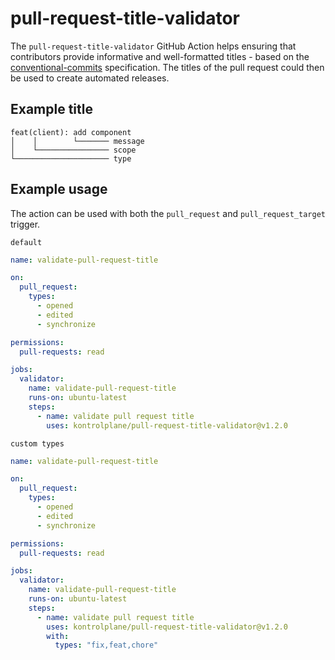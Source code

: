 # pull-request-title-validator

The `pull-request-title-validator` GitHub Action helps ensuring that contributors provide informative and well-formatted titles - based on the [conventional-commits] specification. The titles of the pull request could then be used to create automated releases.

[conventional-commits]: https://www.conventionalcommits.org/en/v1.0.0/ 

## Example title

```
feat(client): add component
│    │        └─────── message
│    └──────────────── scope
└───────────────────── type
```

## Example usage

The action can be used with both the `pull_request` and `pull_request_target` trigger.

`default`
```yaml
name: validate-pull-request-title

on:
  pull_request:
    types:
      - opened
      - edited
      - synchronize

permissions:
  pull-requests: read

jobs:
  validator:
    name: validate-pull-request-title
    runs-on: ubuntu-latest
    steps:
      - name: validate pull request title
        uses: kontrolplane/pull-request-title-validator@v1.2.0
```

`custom types`
```yaml
name: validate-pull-request-title

on:
  pull_request:
    types:
      - opened
      - edited
      - synchronize

permissions:
  pull-requests: read

jobs:
  validator:
    name: validate-pull-request-title
    runs-on: ubuntu-latest
    steps:
      - name: validate pull request title
        uses: kontrolplane/pull-request-title-validator@v1.2.0
        with:
          types: "fix,feat,chore"
```

